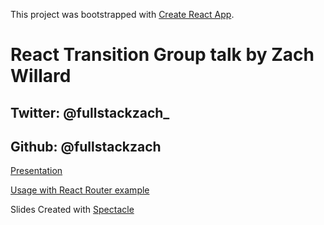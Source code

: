 This project was bootstrapped with [Create React App](https://github.com/facebook/create-react-app).

# React Transition Group talk by Zach Willard

## Twitter: @fullstackzach_
## Github: @fullstackzach

[Presentation](https://transition-group-talk-mpacuvhptt.now.sh)

[Usage with React Router example](https://codesandbox.io/s/0pr18j064p) 

Slides Created with [Spectacle](https://github.com/FormidableLabs/spectacle)